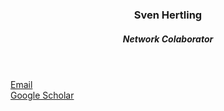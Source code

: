 
<header class="post-header">
<h3 class="post-title">Sven Hertling</h3>
<h5 class="post-description">Network Colaborator</h5>
</header>



<i class="fa fa-envelope"></i> <a href="mailto:sven.hertling@uni-mannheim.de">Email</a> <br />
<i class="ai ai-google-scholar"></i> <a href="https://scholar.google.com/citations?user=N7MADekAAAAJ&hl=en&oi=sra">Google Scholar</a> <br />


